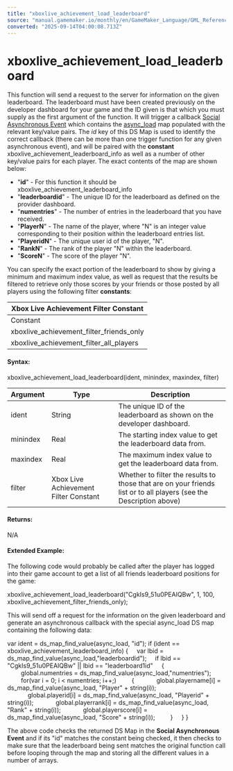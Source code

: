 ```yaml
---
title: "xboxlive_achievement_load_leaderboard"
source: "manual.gamemaker.io/monthly/en/GameMaker_Language/GML_Reference/UWP_And_XBox_Live/Stats_And_Leaderboards/xboxlive_achievement_load_leaderboard.htm"
converted: "2025-09-14T04:00:08.713Z"
---
```


# xboxlive\_achievement\_load\_leaderboard

This function will send a request to the server for information on the given leaderboard. The leaderboard must have been created previously on the developer dashboard for your game and the ID given is that which you must supply as the first argument of the function. It will trigger a callback [Social Asynchronous Event](../../../../../../../The_Asset_Editors/Object_Properties/Async_Events/Social.md) which contains the [async\_load](../../../../../../../GameMaker_Language/GML_Overview/Variables/Builtin_Global_Variables/async_load.md) map populated with the relevant key/value pairs. The _id_ key of this DS Map is used to identify the correct callback (there can be more than one trigger function for any given asynchronous event), and will be paired with the **constant** xboxlive\_achievement\_leaderboard\_info as well as a number of other key/value pairs for each player. The exact contents of the map are shown below:

-   "**id**" - For this function it should be xboxlive\_achievement\_leaderboard\_info
-   "**leaderboardid**" - The unique ID for the leaderboard as defined on the provider dashboard.
-   "**numentries**" - The number of entries in the leaderboard that you have received.
-   "**PlayerN**" - The name of the player, where "N" is an integer value corresponding to their position within the leaderboard entries list.
-   "**PlayeridN**" - The unique user id of the player, "N".
-   "**RankN**" - The rank of the player "N" within the leaderboard.
-   "**ScoreN**" - The score of the player "N".

You can specify the exact portion of the leaderboard to show by giving a minimum and maximum index value, as well as request that the results be filtered to retrieve only those scores by your friends or those posted by all players using the following filter **constants**:

| Xbox Live Achievement Filter Constant |
| --- |
| Constant | Description |
| xboxlive_achievement_filter_friends_only | Get only the scores of the players friends. |
| xboxlive_achievement_filter_all_players | Get all scores for all players. |

#### **Syntax:**

xboxlive\_achievement\_load\_leaderboard(ident, minindex, maxindex, filter)

| Argument | Type | Description |
| --- | --- | --- |
| ident | String | The unique ID of the leaderboard as shown on the developer dashboard. |
| minindex | Real | The starting index value to get the leaderboard data from. |
| maxindex | Real | The maximum index value to get the leaderboard data from. |
| filter | Xbox Live Achievement Filter Constant | Whether to filter the results to those that are on your friends list or to all players (see the Description above) |

#### Returns:

N/A

#### Extended Example:

The following code would probably be called after the player has logged into their game account to get a list of all friends leaderboard positions for the game:

xboxlive\_achievement\_load\_leaderboard("CgkIs9\_51u0PEAIQBw", 1, 100, xboxlive\_achievement\_filter\_friends\_only);

This will send off a request for the information on the given leaderboard and generate an asynchronous callback with the special async\_load DS map containing the following data:

var ident = ds\_map\_find\_value(async\_load, "id");
if (ident == xboxlive\_achievement\_leaderboard\_info)
{
    var lbid = ds\_map\_find\_value(async\_load,"leaderboardid");
    if lbid == "CgkIs9\_51u0PEAIQBw" || lbid == "leaderboard1id"
    {
        global.numentries = ds\_map\_find\_value(async\_load,"numentries");
        for(var i = 0; i < numentries; i++;)
        {
            global.playername\[i\] = ds\_map\_find\_value(async\_load, "Player" + string(i));
            global.playerid\[i\] = ds\_map\_find\_value(async\_load, "Playerid" + string(i));
            global.playerrank\[i\] = ds\_map\_find\_value(async\_load, "Rank" + string(i));
            global.playerscore\[i\] = ds\_map\_find\_value(async\_load, "Score" + string(i));
        }
    }
}

The above code checks the returned DS Map in the **Social Asynchronous Event** and if its "id" matches the constant being checked, it then checks to make sure that the leaderboard being sent matches the original function call before looping through the map and storing all the different values in a number of arrays.